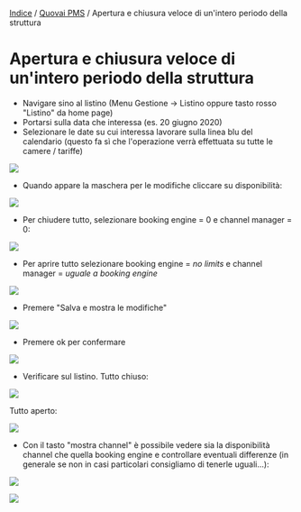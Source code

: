 
[Indice](index.html) / [Quovai PMS](quovai-pms-it.md) / Apertura e chiusura veloce di un'intero periodo della struttura  

# Apertura e chiusura veloce di un'intero periodo della struttura
  
- Navigare sino al listino (Menu Gestione -> Listino oppure tasto rosso "Listino" da home page)  
- Portarsi sulla data che interessa (es. 20 giugno 2020)  
- Selezionare le date su cui interessa lavorare sulla linea blu del calendario (questo fa sì che l'operazione verrà effettuata su tutte le camere / tariffe)

![](https://quovai.github.io/images/apertura-e-chiusura-veloce-intero-periodo-della-struttura-001.png) 

- Quando appare la maschera per le modifiche cliccare su disponibilità:

![](https://quovai.github.io/images/apertura-e-chiusura-veloce-intero-periodo-della-struttura-002.png) 

- Per chiudere tutto, selezionare booking engine = 0 e channel manager = 0:

![](https://quovai.github.io/images/apertura-e-chiusura-veloce-intero-periodo-della-struttura-003.png) 

- Per aprire tutto selezionare booking engine = _no limits_ e channel manager = _uguale a booking engine_

![](https://quovai.github.io/images/apertura-e-chiusura-veloce-intero-periodo-della-struttura-004.png) 

- Premere "Salva e mostra le modifiche"

![](https://quovai.github.io/images/apertura-e-chiusura-veloce-intero-periodo-della-struttura-005.png) 

- Premere ok per confermare

![](https://quovai.github.io/images/apertura-e-chiusura-veloce-intero-periodo-della-struttura-006.png) 

- Verificare sul listino. Tutto chiuso:

![](https://quovai.github.io/images/apertura-e-chiusura-veloce-intero-periodo-della-struttura-007.png) 

Tutto aperto:

![](https://quovai.github.io/images/apertura-e-chiusura-veloce-intero-periodo-della-struttura-008.png) 

- Con il tasto "mostra channel" è possibile vedere sia la disponibilità channel che quella booking engine e controllare eventuali differenze (in generale se non in casi particolari consigliamo di tenerle uguali...):

![](https://quovai.github.io/images/apertura-e-chiusura-veloce-intero-periodo-della-struttura-009.png) 

![](https://quovai.github.io/images/apertura-e-chiusura-veloce-intero-periodo-della-struttura-010.png) 